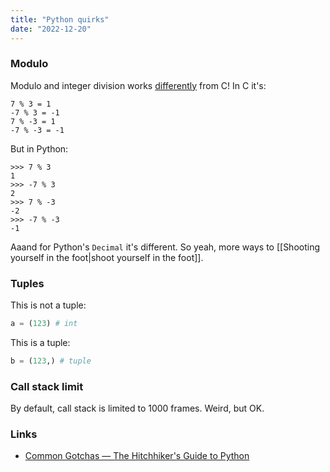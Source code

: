 ```yaml
---
title: "Python quirks"
date: "2022-12-20"
---
```


### Modulo
Modulo and integer division works [differently](https://stackoverflow.com/questions/3883004) from C! In C it's:
```
7 % 3 = 1
-7 % 3 = -1
7 % -3 = 1
-7 % -3 = -1
```

But in Python:
```
>>> 7 % 3
1
>>> -7 % 3
2
>>> 7 % -3
-2
>>> -7 % -3
-1
```

Aaand for Python's `Decimal` it's different. So yeah, more ways to [[Shooting yourself in the foot|shoot yourself in the foot]].

### Tuples
This is not a tuple:
```Python
a = (123) # int
```

This is a tuple:
```python
b = (123,) # tuple
```

### Call stack limit
By default, call stack is limited to 1000 frames. Weird, but OK.

### Links
- [Common Gotchas — The Hitchhiker's Guide to Python](https://docs.python-guide.org/writing/gotchas/)